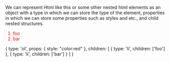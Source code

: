 We can represent Html like this or some other nested html elements as an object with a type in which we can store the type of the element, properties in which we can store some properties such as styles and etc., and child nested structures.

<ol style="color:red">
  <li>foo</li>
  <li>bar</li>
</ol>

{
  type: 'ol',
  props: {
    style: "color:red"
  },
  children: [
    {
      type: 'li',
      children: ['foo']
    },
    {
      type: 'li',
      children: ['bar']
    }
  ]
}
